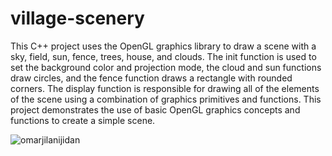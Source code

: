 # village-scenery


This C++ project uses the OpenGL graphics library to draw a scene with a sky, field, sun, fence, trees, house, and clouds. The init function is used to set the background color and projection mode, the cloud and sun functions draw circles, and the fence function draws a rectangle with rounded corners. The display function is responsible for drawing all of the elements of the scene using a combination of graphics primitives and functions. This project demonstrates the use of basic OpenGL graphics concepts and functions to create a simple scene.


<p align="left"> <img src="https://komarev.com/ghpvc/?username=omarjilanijidan&label=Profile%20views&color=0e75b6&style=flat" alt="omarjilanijidan" /> </p>
